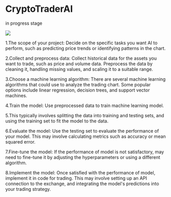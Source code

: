 # CryptoTraderAI
in progress stage 



![](https://github.com/AbinBVinod/CryptoTraderAI/blob/main/Abn_AI_trading_crypto_trading__ai_048674cc-b573-4677-900a-b18e4918c224.png)







1.The scope of your project: Decide on the specific tasks you want  AI to perform, 
such as predicting price trends or identifying patterns in the chart.

2.Collect and preprocess data: Collect historical data for the assets you want to trade, 
  such as price and volume data. Preprocess the data by cleaning it, handling missing values, 
  and scaling it to a suitable range.

3.Choose a machine learning algorithm: There are several machine learning algorithms that  could use to analyze the trading chart. 
   Some popular options include linear regression, decision trees, and support vector machines.

4.Train the model: Use  preprocessed data to train  machine learning model.

5.This typically involves splitting the data into training and testing sets, and using the training set to fit the model to the data.

6.Evaluate the model: Use the testing set to evaluate the performance of your model. This may involve calculating metrics such as accuracy or mean squared error.

7.Fine-tune the model: If the performance of model is not satisfactory, 
   may need to fine-tune it by adjusting the hyperparameters or using a different algorithm.

8.Implement the model: Once satisfied with the performance of model,  implement it in code for trading. 
  This may involve setting up an API connection to the exchange, and integrating the model's predictions into your trading strategy.

